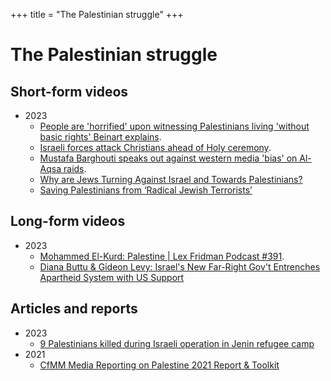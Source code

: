 +++
title = "The Palestinian struggle"
+++

# The Palestinian struggle

## Short-form videos

- 2023
    - [People are 'horrified' upon witnessing Palestinians living 'without basic rights' Beinart explains](https://www.youtube.com/watch?v=vnC-EOTibqY).
    - [Israeli forces attack Christians ahead of Holy ceremony](https://www.youtube.com/watch?v=4pZpURTMQBU).
    - [Mustafa Barghouti speaks out against western media 'bias' on Al-Aqsa raids](https://www.youtube.com/watch?v=pvVE78Gkhd4).
    - [Why are Jews Turning Against Israel and Towards Palestinians?](https://www.youtube.com/watch?v=SLNQSdFVxNQ)
    - [Saving Palestinians from ‘Radical Jewish Terrorists’](https://www.youtube.com/watch?v=enB17JcTK30)

## Long-form videos

- 2023
    - [Mohammed El-Kurd: Palestine | Lex Fridman Podcast #391](https://www.youtube.com/watch?v=34wA_bdG6QQ&t=1887s).
    - [Diana Buttu & Gideon Levy: Israel's New Far-Right Gov't Entrenches Apartheid System with US Support](https://www.youtube.com/watch?v=2JodsmVJcu0)

## Articles and reports

- 2023
    - [9 Palestinians killed during Israeli operation in Jenin refugee camp](https://www.arabnews.com/node/2239266/middle-east)
- 2021
    - [CfMM Media Reporting on Palestine 2021 Report & Toolkit](https://cfmm.org.uk/resources/publication/cfmm-media-palestine-2021/)
